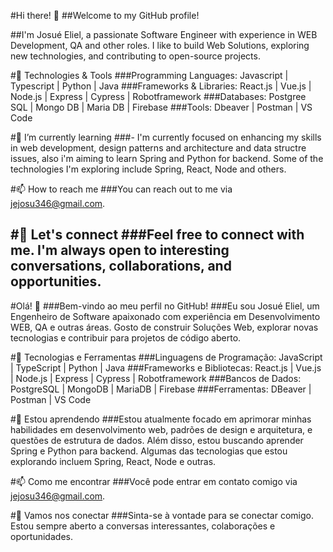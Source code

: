 #Hi there! 👋
##Welcome to my GitHub profile!

##I'm Josué Eliel, a passionate Software Engineer with experience in WEB Development, QA and other roles. I like to build Web Solutions, exploring new technologies, and contributing to open-source projects.

#🔧 Technologies & Tools
###Programming Languages: Javascript | Typescript | Python | Java
###Frameworks & Libraries: React.js | Vue.js | Node.js | Express | Cypress | Robotframework
###Databases: Postgree SQL | Mongo DB | Maria DB | Firebase
###Tools: Dbeaver | Postman | VS Code

#🌱 I’m currently learning
###- I'm currently focused on enhancing my skills in web development, design patterns and architecture and data structre issues, also i'm aiming to learn Spring and Python for backend. Some of the technologies I'm exploring include Spring, React, Node and others.

#📫 How to reach me
###You can reach out to me via jejosu346@gmail.com.

#💬 Let's connect
###Feel free to connect with me. I'm always open to interesting conversations, collaborations, and opportunities.
---

#Olá! 👋
###Bem-vindo ao meu perfil no GitHub!
###Eu sou Josué Eliel, um Engenheiro de Software apaixonado com experiência em Desenvolvimento WEB, QA e outras áreas. Gosto de construir Soluções Web, explorar novas tecnologias e contribuir para projetos de código aberto.

#🔧 Tecnologias e Ferramentas
###Linguagens de Programação: JavaScript | TypeScript | Python | Java
###Frameworks e Bibliotecas: React.js | Vue.js | Node.js | Express | Cypress | Robotframework
###Bancos de Dados: PostgreSQL | MongoDB | MariaDB | Firebase
###Ferramentas: DBeaver | Postman | VS Code

#🌱 Estou aprendendo
###Estou atualmente focado em aprimorar minhas habilidades em desenvolvimento web, padrões de design e arquitetura, e questões de estrutura de dados. Além disso, estou buscando aprender Spring e Python para backend. Algumas das tecnologias que estou explorando incluem Spring, React, Node e outras.

#📫 Como me encontrar
###Você pode entrar em contato comigo via jejosu346@gmail.com.

#💬 Vamos nos conectar
###Sinta-se à vontade para se conectar comigo. Estou sempre aberto a conversas interessantes, colaborações e oportunidades.
